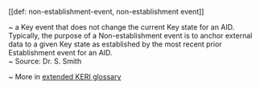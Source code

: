 [[def: non-establishment-event, non-establishment event]]

~ a Key event that does not change the current Key state for an AID. Typically, the purpose of a Non-establishment event is to anchor external data to a given Key state as established by the most recent prior Establishment event for an AID.  
~ Source: Dr. S. Smith

~ More in <a href="https://weboftrust.github.io/WOT-terms/docs/glossary/non-establishment-event">extended KERI glossary</a>
